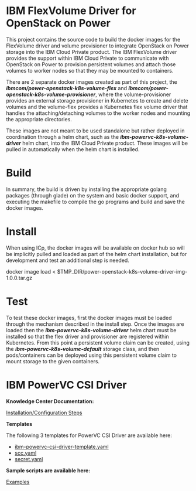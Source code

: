 # IBM FlexVolume Driver for OpenStack on Power


This project contains the source code to build the docker images for the FlexVolume driver and volume provisioner to integrate OpenStack on Power storage into the IBM Cloud Private product.  The IBM FlexVolume driver provides the support within IBM Cloud Private to communicate with OpenStack on Power to provision persistent volumes and attach those volumes to worker nodes so that they may be mounted to containers.

There are 2 separate docker images created as part of this project, the *__ibmcom/power-openstack-k8s-volume-flex__* and *__ibmcom/power-openstack-k8s-volume-provisioner__*, where the volume-provisioner provides an external storage provisioner in Kubernetes to create and delete volumes and the volume-flex provides a Kubernetes flex volume driver that handles the attaching/detaching volumes to the worker nodes and mounting the appropriate directories.

These images are not meant to be used standalone but rather deployed in coordination through a helm chart, such as the *__ibm-powervc-k8s-volume-driver__* helm chart, into the IBM Cloud Private product.  These images will be pulled in automatically when the helm chart is installed.

# Build
  In summary, the build is driven by installing the appropriate golang packages (through glade) on the system and basic docker support, and executing the makefile to compile the go programs and build and save the docker images. 

# Install
When using ICp, the docker images will be available on docker hub so will be implicitly pulled and loaded as part of the helm chart installation, but for development and test an additional step is needed.  

  docker image load < $TMP_DIR/power-openstack-k8s-volume-driver-img-1.0.0.tar.gz

# Test
To test these docker images, first the docker images must be loaded through the mechanism described in the install step.  Once the images are loaded then the *__ibm-powervc-k8s-volume-driver__* helm chart must be installed so that the flex driver and provisioner are registered within Kubernetes.  From this point a persistent volume claim can be created, using the *__ibm-powervc-k8s-volume-default__* storage class, and then pods/containers can be deployed using this persistent volume claim to mount storage to the given containers.


# IBM PowerVC CSI Driver

**Knowledge Center Documentation:**

[Installation/Configuration Steps](http://blaze.aus.stglabs.ibm.com/kc20A-bld/SSXK2N_1.4.4/com.ibm.powervc.standard.help.doc/powervc_csi_storage_install.html)

**Templates**

The following 3 templates for PowerVC CSI Driver are available here:

- [ibm-powervc-csi-driver-template.yaml](template/ibm-powervc-csi-driver-template.yaml)
- [scc.yaml](template/scc.yaml)
- [secret.yaml](template/secret.yaml)

**Sample scripts are available here:**

[Examples](csi_examples)

